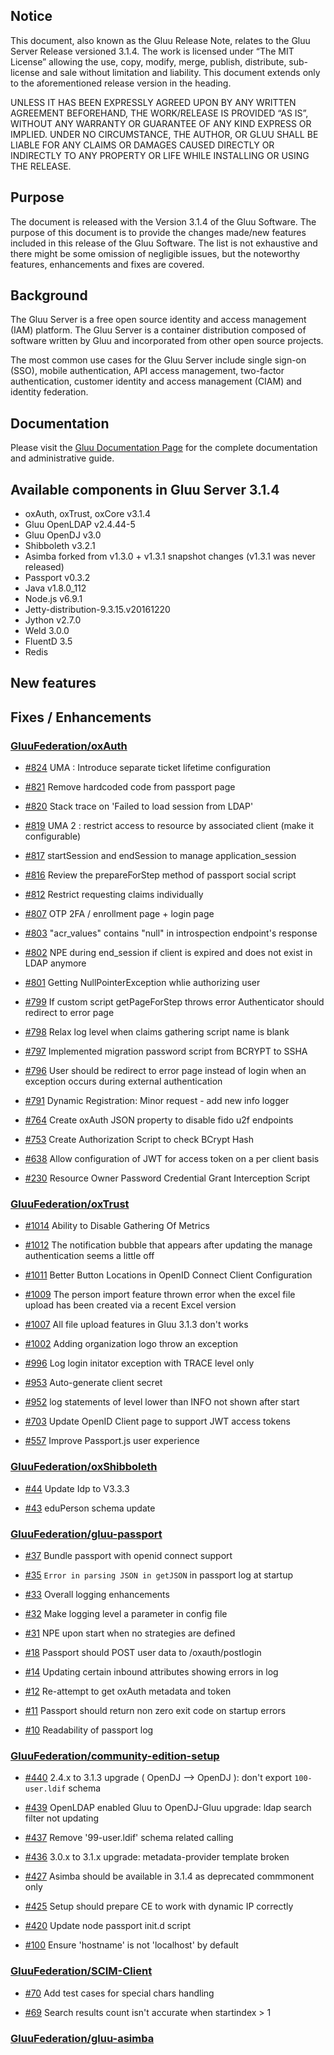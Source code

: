 ## Notice

This document, also known as the Gluu Release Note, 
relates to the Gluu Server Release versioned 3.1.4. The work is licensed under “The MIT License” 
allowing the use, copy, modify, merge, publish, distribute, sub-license and sale without 
limitation and liability. This document extends only to the aforementioned release version 
in the heading.

UNLESS IT HAS BEEN EXPRESSLY AGREED UPON BY ANY WRITTEN AGREEMENT BEFOREHAND, 
THE WORK/RELEASE IS PROVIDED “AS IS”, WITHOUT ANY WARRANTY OR GUARANTEE OF ANY KIND 
EXPRESS OR IMPLIED. UNDER NO CIRCUMSTANCE, THE AUTHOR, OR GLUU SHALL BE LIABLE FOR ANY 
CLAIMS OR DAMAGES CAUSED DIRECTLY OR INDIRECTLY TO ANY PROPERTY OR LIFE WHILE INSTALLING 
OR USING THE RELEASE.

## Purpose

The document is released with the Version 3.1.4 of the Gluu Software. The purpose of this document is to provide the changes made/new features included in this release of the Gluu Software. The list is not exhaustive and there might be some omission of negligible issues, but the noteworthy features, enhancements and fixes are covered. 

## Background

The Gluu Server is a free open source identity and access management (IAM) platform. The Gluu Server is a container distribution composed of software written by Gluu and incorporated from other open source projects. 

The most common use cases for the Gluu Server include single sign-on (SSO), mobile authentication, API access management, two-factor authentication, customer identity and access management (CIAM) and identity federation.

## Documentation

Please visit the [Gluu Documentation Page](http://www.gluu.org/docs/ce) for the complete 
documentation and administrative guide. 

## Available components in Gluu Server 3.1.4
- oxAuth, oxTrust, oxCore v3.1.4
- Gluu OpenLDAP v2.4.44-5
- Gluu OpenDJ v3.0
- Shibboleth v3.2.1
- Asimba forked from v1.3.0 + v1.3.1 snapshot changes (v1.3.1 was never released)
- Passport v0.3.2
- Java v1.8.0_112
- Node.js v6.9.1
- Jetty-distribution-9.3.15.v20161220
- Jython v2.7.0
- Weld 3.0.0
- FluentD 3.5
- Redis

## New features

## Fixes / Enhancements

### [GluuFederation/oxAuth](https://github.com/GluuFederation/oxAuth/issues?utf8=?&q=is%3Aissue+milestone%3A3.1.4+)

- [#824](https://github.com/GluuFederation/oxAuth/issues/824) UMA : Introduce separate ticket lifetime configuration
 
- [#821](https://github.com/GluuFederation/oxAuth/issues/821) Remove hardcoded code from passport page
 
- [#820](https://github.com/GluuFederation/oxAuth/issues/820) Stack trace on 'Failed to load session from LDAP'
 
- [#819](https://github.com/GluuFederation/oxAuth/issues/819) UMA 2 : restrict access to resource by associated client (make it configurable)
 
- [#817](https://github.com/GluuFederation/oxAuth/issues/817) startSession and endSession to manage application_session
 
- [#816](https://github.com/GluuFederation/oxAuth/issues/816) Review the prepareForStep method of passport social script
 
- [#812](https://github.com/GluuFederation/oxAuth/issues/812) Restrict requesting claims individually
 
- [#807](https://github.com/GluuFederation/oxAuth/issues/807) OTP 2FA / enrollment page + login page
 
- [#803](https://github.com/GluuFederation/oxAuth/issues/803) "acr_values" contains "null" in introspection endpoint's response
 
- [#802](https://github.com/GluuFederation/oxAuth/issues/802) NPE during end_session if client is expired and does not exist in LDAP anymore
 
- [#801](https://github.com/GluuFederation/oxAuth/issues/801) Getting NullPointerException whlie authorizing user
 
- [#799](https://github.com/GluuFederation/oxAuth/issues/799) If custom script getPageForStep throws error Authenticator should redirect to error page
 
- [#798](https://github.com/GluuFederation/oxAuth/issues/798) Relax log level when claims gathering script name is blank
 
- [#797](https://github.com/GluuFederation/oxAuth/issues/797) Implemented migration password script from BCRYPT to SSHA
 
- [#796](https://github.com/GluuFederation/oxAuth/issues/796) User should be redirect to error page instead of login when an exception occurs during external authentication
 
- [#791](https://github.com/GluuFederation/oxAuth/issues/791) Dynamic Registration: Minor request - add new info logger

- [#764](https://github.com/GluuFederation/oxAuth/issues/764) Create oxAuth JSON property to disable fido u2f endpoints
 
- [#753](https://github.com/GluuFederation/oxAuth/issues/753) Create Authorization Script to check BCrypt Hash
 
- [#638](https://github.com/GluuFederation/oxAuth/issues/638) Allow configuration of JWT for access token on a per client basis
 
- [#230](https://github.com/GluuFederation/oxAuth/issues/230) Resource Owner Password Credential Grant Interception Script

### [GluuFederation/oxTrust](https://github.com/GluuFederation/oxTrust/issues?utf8=?&q=is%3Aissue+milestone%3A3.1.4+)

- [#1014](https://github.com/GluuFederation/oxTrust/issues/1014) Ability to Disable Gathering Of Metrics
 
- [#1012](https://github.com/GluuFederation/oxTrust/issues/1012) The notification bubble that appears after updating the manage authentication seems a little off
 
- [#1011](https://github.com/GluuFederation/oxTrust/issues/1011) Better Button Locations in OpenID Connect Client Configuration
 
- [#1009](https://github.com/GluuFederation/oxTrust/issues/1009) The person import feature thrown error when the excel file upload has been created via a recent Excel version
 
- [#1007](https://github.com/GluuFederation/oxTrust/issues/1007) All file upload features in Gluu 3.1.3 don't works
 
- [#1002](https://github.com/GluuFederation/oxTrust/issues/1002) Adding organization logo throw an exception
 
- [#996](https://github.com/GluuFederation/oxTrust/issues/996) Log login initator exception with TRACE level only
 
- [#953](https://github.com/GluuFederation/oxTrust/issues/953) Auto-generate client secret
 
- [#952](https://github.com/GluuFederation/oxTrust/issues/952) log statements of level lower than INFO not shown after start
 
- [#703](https://github.com/GluuFederation/oxTrust/issues/703) Update OpenID Client page to support JWT access tokens
 
- [#557](https://github.com/GluuFederation/oxTrust/issues/557) Improve Passport.js user experience

### [GluuFederation/oxShibboleth](https://github.com/GluuFederation/oxShibboleth/issues?utf8=?&q=is%3Aissue+milestone%3A3.1.4+)

- [#44](https://github.com/GluuFederation/oxShibboleth/issues/44) Update Idp to V3.3.3

- [#43](https://github.com/GluuFederation/oxShibboleth/issues/43) eduPerson schema update

### [GluuFederation/gluu-passport](https://github.com/GluuFederation/gluu-passport/issues?utf8=?&q=is%3Aissue+milestone%3A3.1.4+)


- [#37](https://github.com/GluuFederation/gluu-passport/issues/37) Bundle passport with openid connect support

- [#35](https://github.com/GluuFederation/gluu-passport/issues/35) `Error in parsing JSON in getJSON` in passport log at startup

- [#33](https://github.com/GluuFederation/gluu-passport/issues/33) Overall logging enhancements

- [#32](https://github.com/GluuFederation/gluu-passport/issues/32) Make logging level a parameter in config file

- [#31](https://github.com/GluuFederation/gluu-passport/issues/31) NPE upon start when no strategies are defined

- [#18](https://github.com/GluuFederation/gluu-passport/issues/18) Passport should POST user data to /oxauth/postlogin

- [#14](https://github.com/GluuFederation/gluu-passport/issues/14) Updating certain inbound attributes showing errors in log

- [#12](https://github.com/GluuFederation/gluu-passport/issues/12) Re-attempt to get oxAuth metadata and token

- [#11](https://github.com/GluuFederation/gluu-passport/issues/11) Passport should return non zero exit code on startup errors

- [#10](https://github.com/GluuFederation/gluu-passport/issues/10) Readability of passport log

### [GluuFederation/community-edition-setup](https://github.com/GluuFederation/community-edition-setup/issues?utf8=?&q=is%3Aissue+milestone%3A3.1.4+)

- [#440](https://github.com/GluuFederation/community-edition-setup/issues/440) 2.4.x to 3.1.3 upgrade ( OpenDJ --> OpenDJ ): don't export `100-user.ldif` schema

- [#439](https://github.com/GluuFederation/community-edition-setup/issues/439) OpenLDAP enabled Gluu to OpenDJ-Gluu upgrade: ldap search filter not updating

- [#437](https://github.com/GluuFederation/community-edition-setup/issues/437) Remove '99-user.ldif' schema related calling

- [#436](https://github.com/GluuFederation/community-edition-setup/issues/436) 3.0.x to 3.1.x upgrade: metadata-provider template broken
 
- [#427](https://github.com/GluuFederation/community-edition-setup/issues/427) Asimba should be available in 3.1.4 as deprecated commmonent only

- [#425](https://github.com/GluuFederation/community-edition-setup/issues/425) Setup should prepare CE to work with dynamic IP correctly

- [#420](https://github.com/GluuFederation/community-edition-setup/issues/420) Update node passport init.d script

- [#100](https://github.com/GluuFederation/community-edition-setup/issues/100) Ensure 'hostname' is not 'localhost' by default

### [GluuFederation/SCIM-Client](https://github.com/GluuFederation/SCIM-Client/issues?utf8=?&q=is%3Aissue+milestone%3A3.1.4+)

- [#70](https://github.com/GluuFederation/SCIM-Client/issues/70) Add test cases for special chars handling

- [#69](https://github.com/GluuFederation/SCIM-Client/issues/69) Search results count isn't accurate when startindex > 1

### [GluuFederation/gluu-asimba](https://github.com/GluuFederation/gluu-asimba/issues?utf8=?&q=is%3Aissue+milestone%3A3.1.4+)
